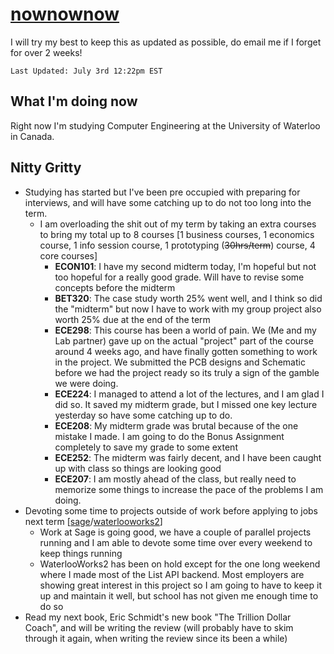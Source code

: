 # [nownownow](https://nownownow.com/about)

I will try my best to keep this as updated as possible, do email me if I forget for over 2 weeks!

`Last Updated: July 3rd 12:22pm EST`

## What I'm doing now
Right now I'm studying Computer Engineering at the University of Waterloo in Canada.

## Nitty Gritty
- Studying has started but I've been pre occupied with preparing for interviews, and will have some catching up to do not too long into the term.
  - I am overloading the shit out of my term by taking an extra courses to bring my total up to 8 courses [1 business courses, 1 economics course,  1 info session course, 1 prototyping (~~30hrs/term~~) course, 4 core courses]
      - **ECON101**: I have my second midterm today, I'm hopeful but not too hopeful for a really good grade. Will have to revise some concepts before the midterm
      - **BET320**: The case study worth 25% went well, and I think so did the "midterm" but now I have to work with my group project also worth 25% due at the end of the term
      - **ECE298**: This course has been a world of pain. We (Me and my Lab partner) gave up on the actual "project" part of the course around 4 weeks ago, and have finally gotten something to work in the project. We submitted the PCB designs and Schematic before we had the project ready so its truly a sign of the gamble we were doing.
      - **ECE224**: I managed to attend a lot of the lectures, and I am glad I did so. It saved my midterm grade, but I missed one key lecture yesterday so have some catching up to do.
      - **ECE208**: My midterm grade was brutal because of the one mistake I made. I am going to do the Bonus Assignment completely to save my grade to some extent
      - **ECE252**: The midterm was fairly decent, and I have been caught up with class so things are looking good
      - **ECE207**: I am mostly ahead of the class, but really need to memorize some things to increase the pace of the problems I am doing.
- Devoting some time to projects outside of work before applying to jobs next term [[sage](http://thesage.co/)/[waterlooworks2](https://waterlooworks2.com)]
  - Work at Sage is going good, we have a couple of parallel projects running and I am able to devote some time over every weekend to keep things running
  - WaterlooWorks2 has been on hold except for the one long weekend where I made most of the List API backend. Most employers are showing great interest in this project so I am going to have to keep it up and maintain it well, but school has not given me enough time to do so
- Read my next book, Eric Schmidt's new book "The Trillion Dollar Coach", and will be writing the review (will probably have to skim through it again, when writing the review since its been a while)
